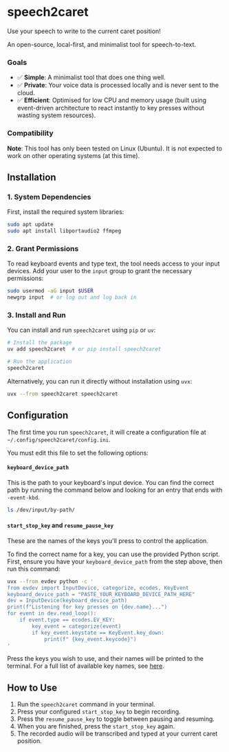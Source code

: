 # speech2caret

Use your speech to write to the current caret position!

An open-source, local-first, and minimalist tool for speech-to-text.

### Goals

- ✅ **Simple**: A minimalist tool that does one thing well.
- ✅ **Private**: Your voice data is processed locally and is never sent to the cloud.
- ✅ **Efficient**: Optimised for low CPU and memory usage (built using event-driven architecture to react instantly to key presses without wasting system resources).

### Compatibility
**Note**: This tool has only been tested on Linux (Ubuntu). It is not expected to work on other operating systems (at this time).

## Installation

### 1. System Dependencies

First, install the required system libraries:

```bash
sudo apt update
sudo apt install libportaudio2 ffmpeg
```

### 2. Grant Permissions

To read keyboard events and type text, the tool needs access to your input devices. Add your user to the `input` group to grant the necessary permissions:

```bash
sudo usermod -aG input $USER
newgrp input  # or log out and log back in 
```
    
### 3. Install and Run

You can install and run `speech2caret` using `pip` or `uv`:

```bash
# Install the package
uv add speech2caret  # or pip install speech2caret

# Run the application
speech2caret
```

Alternatively, you can run it directly without installation using `uvx`:
```bash
uvx --from speech2caret speech2caret
```

## Configuration

The first time you run `speech2caret`, it will create a configuration file at `~/.config/speech2caret/config.ini`.

You must edit this file to set the following options:

#### `keyboard_device_path`
This is the path to your keyboard's input device. You can find the correct path by running the command below and looking for an entry that ends with `-event-kbd`.

```bash
ls /dev/input/by-path/
```

#### `start_stop_key` and `resume_pause_key`
These are the names of the keys you'll press to control the application.

To find the correct name for a key, you can use the provided Python script. First, ensure you have your `keyboard_device_path` from the step above, then run this command:

```bash
uvx --from evdev python -c '
from evdev import InputDevice, categorize, ecodes, KeyEvent
keyboard_device_path = "PASTE_YOUR_KEYBOARD_DEVICE_PATH_HERE"
dev = InputDevice(keyboard_device_path)
print(f"Listening for key presses on {dev.name}...")
for event in dev.read_loop():
    if event.type == ecodes.EV_KEY:
        key_event = categorize(event)
        if key_event.keystate == KeyEvent.key_down:
            print(f" {key_event.keycode}")
'
```
Press the keys you wish to use, and their names will be printed to the terminal. For a full list of available key names, see [here](https://github.com/torvalds/linux/blob/a79a588fc1761dc12a3064fc2f648ae66cea3c5a/include/uapi/linux/input-event-codes.h#L65).

## How to Use

1.  Run the `speech2caret` command in your terminal.
2.  Press your configured `start_stop_key` to begin recording.
3.  Press the `resume_pause_key` to toggle between pausing and resuming.
4.  When you are finished, press the `start_stop_key` again.
5.  The recorded audio will be transcribed and typed at your current caret position.
